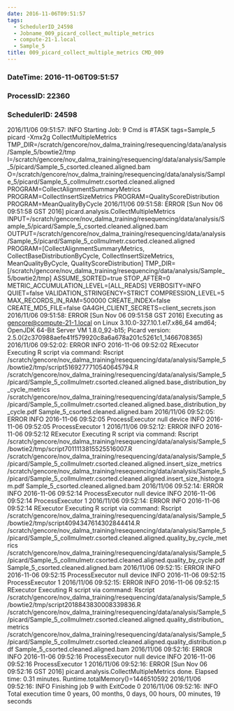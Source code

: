 ```yaml
---
date: 2016-11-06T09:51:57
tags:
  - SchedulerID_24598
  - Jobname_009_picard_collect_multiple_metrics
  - compute-21-1.local
  - Sample_5
title: 009_picard_collect_multiple_metrics CMD_009
---
```


### DateTime: 2016-11-06T09:51:57
### ProcessID: 22360
### SchedulerID: 24598


2016/11/06 09:51:57: INFO Starting Job: 9 
Cmd is #TASK tags=Sample_5
picard -Xmx2g CollectMultipleMetrics \
    TMP_DIR=/scratch/gencore/nov_dalma_training/resequencing/data/analysis/Sample_5/bowtie2/tmp \
    I=/scratch/gencore/nov_dalma_training/resequencing/data/analysis/Sample_5/picard/Sample_5_csorted.cleaned.aligned.bam \
    O=/scratch/gencore/nov_dalma_training/resequencing/data/analysis/Sample_5/picard/Sample_5_collmulmetr.csorted.cleaned.aligned \
    PROGRAM=CollectAlignmentSummaryMetrics PROGRAM=CollectInsertSizeMetrics PROGRAM=QualityScoreDistribution PROGRAM=MeanQualityByCycle
 2016/11/06 09:51:58: ERROR [Sun Nov 06 09:51:58 GST 2016] picard.analysis.CollectMultipleMetrics INPUT=/scratch/gencore/nov_dalma_training/resequencing/data/analysis/Sample_5/picard/Sample_5_csorted.cleaned.aligned.bam OUTPUT=/scratch/gencore/nov_dalma_training/resequencing/data/analysis/Sample_5/picard/Sample_5_collmulmetr.csorted.cleaned.aligned PROGRAM=[CollectAlignmentSummaryMetrics, CollectBaseDistributionByCycle, CollectInsertSizeMetrics, MeanQualityByCycle, QualityScoreDistribution] TMP_DIR=[/scratch/gencore/nov_dalma_training/resequencing/data/analysis/Sample_5/bowtie2/tmp]    ASSUME_SORTED=true STOP_AFTER=0 METRIC_ACCUMULATION_LEVEL=[ALL_READS] VERBOSITY=INFO QUIET=false VALIDATION_STRINGENCY=STRICT COMPRESSION_LEVEL=5 MAX_RECORDS_IN_RAM=500000 CREATE_INDEX=false CREATE_MD5_FILE=false GA4GH_CLIENT_SECRETS=client_secrets.json
 2016/11/06 09:51:58: ERROR [Sun Nov 06 09:51:58 GST 2016] Executing as gencore@compute-21-1.local on Linux 3.10.0-327.10.1.el7.x86_64 amd64; OpenJDK 64-Bit Server VM 1.8.0_92-b15; Picard version: 2.5.0(2c370988aefe41f579920c8a6a678a201c5261c1_1466708365)
 2016/11/06 09:52:02: ERROR INFO	2016-11-06 09:52:02	RExecutor	Executing R script via command: Rscript /scratch/gencore/nov_dalma_training/resequencing/data/analysis/Sample_5/bowtie2/tmp/script5169277710540645794.R /scratch/gencore/nov_dalma_training/resequencing/data/analysis/Sample_5/picard/Sample_5_collmulmetr.csorted.cleaned.aligned.base_distribution_by_cycle_metrics /scratch/gencore/nov_dalma_training/resequencing/data/analysis/Sample_5/picard/Sample_5_collmulmetr.csorted.cleaned.aligned.base_distribution_by_cycle.pdf Sample_5_csorted.cleaned.aligned.bam 
 2016/11/06 09:52:05: ERROR INFO	2016-11-06 09:52:05	ProcessExecutor	null device 
INFO	2016-11-06 09:52:05	ProcessExecutor	          1 
 2016/11/06 09:52:12: ERROR INFO	2016-11-06 09:52:12	RExecutor	Executing R script via command: Rscript /scratch/gencore/nov_dalma_training/resequencing/data/analysis/Sample_5/bowtie2/tmp/script7011113815525516007.R /scratch/gencore/nov_dalma_training/resequencing/data/analysis/Sample_5/picard/Sample_5_collmulmetr.csorted.cleaned.aligned.insert_size_metrics /scratch/gencore/nov_dalma_training/resequencing/data/analysis/Sample_5/picard/Sample_5_collmulmetr.csorted.cleaned.aligned.insert_size_histogram.pdf Sample_5_csorted.cleaned.aligned.bam
 2016/11/06 09:52:14: ERROR INFO	2016-11-06 09:52:14	ProcessExecutor	null device 
INFO	2016-11-06 09:52:14	ProcessExecutor	          1 
 2016/11/06 09:52:14: ERROR INFO	2016-11-06 09:52:14	RExecutor	Executing R script via command: Rscript /scratch/gencore/nov_dalma_training/resequencing/data/analysis/Sample_5/bowtie2/tmp/script4094347614302844414.R /scratch/gencore/nov_dalma_training/resequencing/data/analysis/Sample_5/picard/Sample_5_collmulmetr.csorted.cleaned.aligned.quality_by_cycle_metrics /scratch/gencore/nov_dalma_training/resequencing/data/analysis/Sample_5/picard/Sample_5_collmulmetr.csorted.cleaned.aligned.quality_by_cycle.pdf Sample_5_csorted.cleaned.aligned.bam 
 2016/11/06 09:52:15: ERROR INFO	2016-11-06 09:52:15	ProcessExecutor	null device 
INFO	2016-11-06 09:52:15	ProcessExecutor	          1 
 2016/11/06 09:52:15: ERROR INFO	2016-11-06 09:52:15	RExecutor	Executing R script via command: Rscript /scratch/gencore/nov_dalma_training/resequencing/data/analysis/Sample_5/bowtie2/tmp/script2018843830008339836.R /scratch/gencore/nov_dalma_training/resequencing/data/analysis/Sample_5/picard/Sample_5_collmulmetr.csorted.cleaned.aligned.quality_distribution_metrics /scratch/gencore/nov_dalma_training/resequencing/data/analysis/Sample_5/picard/Sample_5_collmulmetr.csorted.cleaned.aligned.quality_distribution.pdf Sample_5_csorted.cleaned.aligned.bam 
 2016/11/06 09:52:16: ERROR INFO	2016-11-06 09:52:16	ProcessExecutor	null device 
INFO	2016-11-06 09:52:16	ProcessExecutor	          1 
 2016/11/06 09:52:16: ERROR [Sun Nov 06 09:52:16 GST 2016] picard.analysis.CollectMultipleMetrics done. Elapsed time: 0.31 minutes.
Runtime.totalMemory()=1446510592
 2016/11/06 09:52:16: INFO Finishing job 9 with ExitCode 0
 2016/11/06 09:52:16: INFO Total execution time 0 years, 00 months, 0 days, 00 hours, 00 minutes, 19 seconds
 